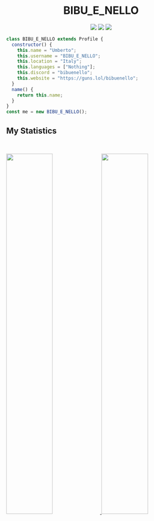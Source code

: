 <h1 align="center">
  <b>BIBU_E_NELLO</b>
</h1>

<p>
<div align="center">
  <img src="https://img.shields.io/badge/-HTML-c58545?style=for-the-badge&logo=html5&logoColor=c58545&labelColor=282828">
  <img src="https://img.shields.io/badge/-JavaScript-d1a01f?style=for-the-badge&logo=JavaScript&logoColor=d1a01f&labelColor=282828">
  <img src="https://img.shields.io/badge/-Python-98b982?style=for-the-badge&logo=python&logoColor=98b982&labelColor=282828">
</div>
</p>

```JavaScript
class BIBU_E_NELLO extends Profile {
  constructor() {
    this.name = "Umberto";
    this.username = "BIBU_E_NELLO";
    this.location = "Italy";
    this.languages = ["Nothing"];
    this.discord = "bibuenello";
    this.website = "https://guns.lol/bibuenello";
  }
  name() {
    return this.name;
  }
}
const me = new BIBU_E_NELLO();
```

## My Statistics

<br/>
<p align="left">
  <a href="https://github.com/BIBU127/">
 <img width="49.5%" src="https://github-readme-stats.vercel.app/api?username=BIBU127&show_icons=true&theme=gruvbox&hide_border=true" />
    <img width="49.5%" src="https://github-readme-streak-stats.herokuapp.com/?user=BIBU127&theme=gruvbox&hide_border=true" />
  </a>
</p>
<br>

